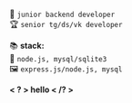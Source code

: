 
🌠 `junior backend developer`  
🏆 `senior tg/ds/vk developer`  
  
📚 **stack:**  
🤖 `node.js, mysql/sqlite3`  
🖼️ `express.js/node.js, mysql`  
  
<b>< ? > hello < /? ></b>